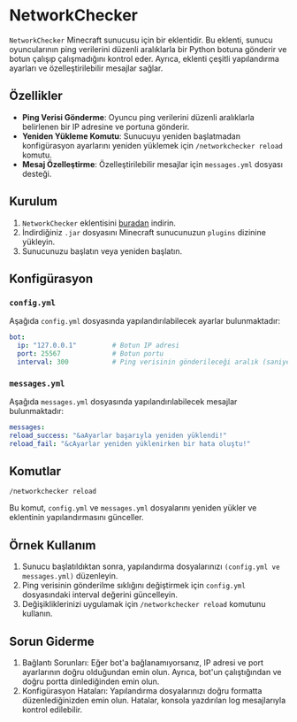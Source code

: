 # NetworkChecker

`NetworkChecker` Minecraft sunucusu için bir eklentidir. Bu eklenti, sunucu oyuncularının ping verilerini düzenli aralıklarla bir Python botuna gönderir ve botun çalışıp çalışmadığını kontrol eder. Ayrıca, eklenti çeşitli yapılandırma ayarları ve özelleştirilebilir mesajlar sağlar.

## Özellikler

- **Ping Verisi Gönderme**: Oyuncu ping verilerini düzenli aralıklarla belirlenen bir IP adresine ve portuna gönderir.
- **Yeniden Yükleme Komutu**: Sunucuyu yeniden başlatmadan konfigürasyon ayarlarını yeniden yüklemek için `/networkchecker reload` komutu.
- **Mesaj Özelleştirme**: Özelleştirilebilir mesajlar için `messages.yml` dosyası desteği.

## Kurulum

1. `NetworkChecker` eklentisini [buradan](https://github.com/Reyretee/NetworkChecker/releases/tag/NEW) indirin.
2. İndirdiğiniz `.jar` dosyasını Minecraft sunucunuzun `plugins` dizinine yükleyin.
3. Sunucunuzu başlatın veya yeniden başlatın.

## Konfigürasyon

### `config.yml`

Aşağıda `config.yml` dosyasında yapılandırılabilecek ayarlar bulunmaktadır:

```yaml
bot:
  ip: "127.0.0.1"         # Botun IP adresi
  port: 25567             # Botun portu
  interval: 300           # Ping verisinin gönderileceği aralık (saniye cinsinden)
   ```

### `messages.yml`
Aşağıda `messages.yml` dosyasında yapılandırılabilecek mesajlar bulunmaktadır:
```yaml
messages:
reload_success: "&aAyarlar başarıyla yeniden yüklendi!"
reload_fail: "&cAyarlar yeniden yüklenirken bir hata oluştu!"
   ```

## Komutlar

`/networkchecker reload`

Bu komut, `config.yml` ve `messages.yml` dosyalarını yeniden yükler ve eklentinin yapılandırmasını günceller.

## Örnek Kullanım
1. Sunucu başlatıldıktan sonra, yapılandırma dosyalarınızı `(config.yml ve messages.yml)` düzenleyin.
2. Ping verisinin gönderilme sıklığını değiştirmek için `config.yml` dosyasındaki interval değerini güncelleyin.
3. Değişikliklerinizi uygulamak için `/networkchecker reload` komutunu kullanın.

## Sorun Giderme
1. Bağlantı Sorunları: Eğer bot'a bağlanamıyorsanız, IP adresi ve port ayarlarının doğru olduğundan emin olun. Ayrıca, bot'un çalıştığından ve doğru portta dinlediğinden emin olun.
2. Konfigürasyon Hataları: Yapılandırma dosyalarınızı doğru formatta düzenlediğinizden emin olun. Hatalar, konsola yazdırılan log mesajlarıyla kontrol edilebilir.